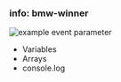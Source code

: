 ### info: bmw-winner

![example event parameter](https://travis-ci.org/dwyl/esta.svg?branch=master)

- Variables
- Arrays
- console.log
